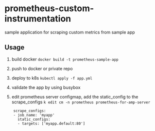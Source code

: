 # prometheus-custom-instrumentation
sample application for scraping custom metrics from sample app

## Usage

1. build docker
`docker build -t prometheus-sample-app`

2. push to docker or private repo

3. deploy to k8s
`kubectl apply -f app.yml`

4. validate the app by using busybox

5. edit prometheus server configmap, add the static_config to the scrape_configs
`k edit cm -n prometheus prometheus-for-amp-server`

```
    scrape_configs:
    - job_name: 'myapp'
      static_configs:
      - targets: ['myapp.default:80']      
```     
